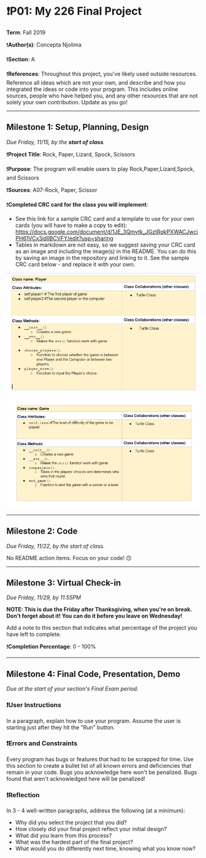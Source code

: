 # ❗P01: My 226 Final Project

**Term**: Fall 2019

❗️**Author(s)**: Concepta Njolima

❗️**Section**: A 

❗**References**: 
Throughout this project, you've likely used outside resources.
Reference all ideas which are not your own, and describe and
how you integrated the ideas or code into your program. This includes
online sources, people who have helped you, and any other resources that
are not solely your own contribution. Update as you go!

---

## Milestone 1: Setup, Planning, Design
*Due Friday, 11/15, by the **start of class**.*

❗️**Project Title**: Rock, Paper, Lizard, Spock, Scissors

❗**Purpose**: The program will enable users to play Rock,Paper,Lizard,Spock, and Scissors

❗️**Sources**: A07-Rock, Paper, Scissor

❗️**Completed CRC card for the class you will implement**:
  - See this link for a sample CRC card and a template to
  use for your own cards (you will have to make a copy to edit): https://docs.google.com/document/d/1JE_3Qmytk_JGztRqkPXWACJwciPH61VCx3idIlBCVFY/edit?usp=sharing
  - Tables in markdown are not easy, so we suggest saving your CRC card
  as an image and including the image(s) in the README. You can do this
  by saving an image in the repository and linking to it. See the sample CRC card below - and replace it with your own.
  
![Class Player CRC Card](image/CNC_picture1.PNG )

![Class Game  CRC Card](image/CNC_picture2.PNG )

---

## Milestone 2: Code
*Due Friday, 11/22, by the start of class.*

No README action items. Focus on your code! 🙃

---

## Milestone 3: Virtual Check-in
*Due Friday, 11/29, by 11:55PM*

**NOTE: This is due the Friday after Thanksgiving, when you're on break. Don't forget about it! You can do it before you leave on Wednesday!**

Add a note to this section that indicates what percentage of the project you have left to complete. 

❗️**Completion Percentage**: 0 - 100%

---

## Milestone 4: Final Code, Presentation, Demo
*Due at the start of your section's Final Exam period.*

### ❗User Instructions
In a paragraph, explain how to use your program. 
Assume the user is starting just after they hit the "Run" button. 

### ❗Errors and Constraints
Every program has bugs or features that had to be scrapped for time. 
Use this section to create a bullet list of all known errors and 
deficiencies that remain in your code. 
Bugs you acknowledge here won't be penalized. 
Bugs found that aren't acknowledged here will be penalized!

### ❗Reflection
In 3 - 4 well-written paragraphs, address the following (at a minimum):
- Why did you select the project that you did?
- How closely did your final project reflect your initial design?
- What did you learn from this process?
- What was the hardest part of the final project?
- What would you do differently next time, knowing what you know now?
